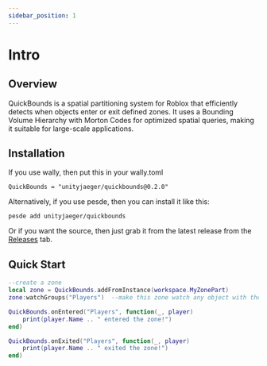 ```yaml
---
sidebar_position: 1
---
```


# Intro

## Overview
QuickBounds is a spatial partitioning system for Roblox that efficiently detects when objects enter or exit defined zones. It uses a Bounding Volume Hierarchy with Morton Codes for optimized spatial queries, making it suitable for large-scale applications.

## Installation
If you use wally, then put this in your wally.toml
```
QuickBounds = "unityjaeger/quickbounds@0.2.0"
```

Alternatively, if you use pesde, then you can install it like this:
```
pesde add unityjaeger/quickbounds
```

Or if you want the source, then just grab it from the latest release from the [Releases](https://github.com/unityjaeger/QuickBounds/releases) tab.

## Quick Start
```lua
--create a zone
local zone = QuickBounds.addFromInstance(workspace.MyZonePart)
zone:watchGroups("Players")  --make this zone watch any object with the "Players" group

QuickBounds.onEntered("Players", function(_, player)
    print(player.Name .. " entered the zone!")
end)

QuickBounds.onExited("Players", function(_, player)
    print(player.Name .. " exited the zone!")
end)
```